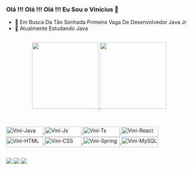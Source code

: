 ### Olá !!! Olá !!! Olá !!! Eu Sou o Vinícius 👋


- 🔭 Em Busca Da Tão Sonhada Primeira Vaga De Desenvolvedor Java Jr
- 🌱 Atualmente Estudando Java
<!-- - 💬 Ask me about ...
- 📫 How to reach me: ...
- 😄 Pronouns: ...
- ⚡ Fun fact: ...
 -->
 
 ##
 
<div align="center">
  <a href="https://github.com/ViniciusNeivas">
  <img height="180em" src="https://github-readme-stats.vercel.app/api?username=viniciusneivas&show_icons=true&theme=dracula&include_all_commits=true&count_private=true"/>
  <img height="180em" src="https://github-readme-stats.vercel.app/api/top-langs/?username=viniciusneivas&layout=compact&langs_count=7&theme=dracula"/>
</div>
  
 ##
  
  <div style="display: inline_block"><br>
                                                                <!--JAVA -->
  <img align="center" alt="Vini-Java" height="28" width="100" src="https://img.shields.io/badge/Java-ED8B00?style=for-the-badge&logo=java&logoColor=white">             
                                                               <!--JAVASCRIPT-->
  <img align="center" alt="Vini-Js" height="28" width="100" src="https://img.shields.io/badge/JavaScript-F7DF1E?style=for-the-badge&logo=javascript&logoColor=black">
                                                                <!--TYPESCRPT -->
  <img align="center" alt="Vini-Ts" height="28" width="100" src="https://img.shields.io/badge/TypeScript-007ACC?style=for-the-badge&logo=typescript&logoColor=white">
                                                                 <!--REACT JS -->  
  <img align="center" alt="Vini-React" height="28" width="100" src="https://img.shields.io/badge/React-20232A?style=for-the-badge&logo=react&logoColor=61DAFB">
                                                                 <!--HTML5 -->
  <img align="center" alt="Vini-HTML" height="28" width="100" src="https://img.shields.io/badge/HTML5-E34F26?style=for-the-badge&logo=html5&logoColor=white">
                                                                 <!--CSS3 -->
  <img align="center" alt="Vini-CSS" height="28" width="100" src="https://img.shields.io/badge/CSS3-1572B6?style=for-the-badge&logo=css3&logoColor=white">
                                                                 <!--SPRING -->
  <img align="center" alt="Vini-Spring" height="28" width="100" src="https://img.shields.io/badge/Spring-6DB33F?style=for-the-badge&logo=spring&logoColor=white" /> 
                                                                <!--MYSQL -->
  <img align="center" alt="Vini-MySQL" height="28" width="100" src="https://img.shields.io/badge/MySQL-005C84?style=for-the-badge&logo=mysql&logoColor=white" />
<!--   <img align="right" alt="Rafa-pic" height="150" style="border-radius:50px;" src="https://media.discordapp.net/attachments/639956127056134178/890373478988013628/Publicacoes_Instagram_1_1.png?width=676&height=676"> -->
</div>

  ##
  
  <div> 
<!--   <a href="https://www.youtube.com/channel/UC_-uuuZbY0AAt9CViNzvc-Q" target="_blank"><img src="https://img.shields.io/badge/YouTube-FF0000?style=for-the-badge&logo=youtube&logoColor=white" target="_blank"></a> -->
                                                          <!-- LINKEDIN -->
<a href="https://www.linkedin.com/in/viniciusneivas/" target="_blank"><img src="https://img.shields.io/badge/-LinkedIn-%230077B5?style=for-the-badge&logo=linkedin&logoColor=white" target="_blank"></a>    
                                                          <!-- INSTAGRAM -->
  <a href="https://www.instagram.com/vinicius.westside/" target="_blank"><img src="https://img.shields.io/badge/-Instagram-%23E4405F?style=for-the-badge&logo=instagram&logoColor=white" target="_blank"></a>
 	<a href="https://www.facebook.com/vinicius.dos.s.neivas" target="_blank"><img src="https://img.shields.io/badge/Facebook-1877F2?style=for-the-badge&logo=facebook&logoColor=white" target="_blank"></a>
<!--  <a href="https://discord.gg/wagxzStdcR" target="_blank"><img src="https://img.shields.io/badge/Discord-7289DA?style=for-the-badge&logo=discord&logoColor=white" target="_blank"></a>  -->
<!--   <a href = "mailto:contatorafaballerini@gmail.com"><img src="https://img.shields.io/badge/-Gmail-%23333?style=for-the-badge&logo=gmail&logoColor=white" target="_blank"></a> -->

<!--   ![Snake animation](https://github.com/rafaballerini/rafaballerini/blob/output/github-contribution-grid-snake.svg) -->
 
</div>

